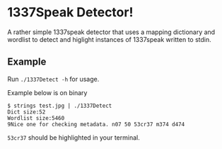 # 1337Speak Detector!
A rather simple 1337speak detector that uses a mapping dictionary and wordlist
to detect and higlight instances of 1337speak written to stdin.

## Example
Run `./1337Detect -h` for usage.

Example below is on binary 
```
$ strings test.jpg | ./1337Detect
Dict size:52
Wordlist size:5460
9Nice one for checking metadata. n07 50 53cr37 m374 d474
```

`53cr37` should be highlighted in your terminal.
